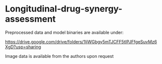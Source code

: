 # Longitudinal-drug-synergy-assessment

Preprocessed data and model binaries are available under:

https://drive.google.com/drive/folders/1IjWGbgy5mTJCFF5tIPJFfgeSuvMz6XgD?usp=sharing

Image data is available from the authors upon request
